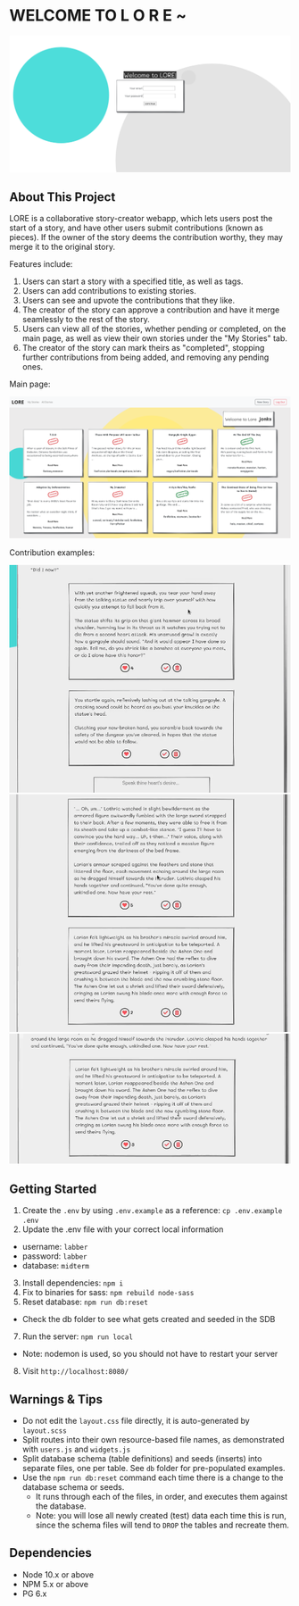WELCOME TO  L O R E ~
=========

!["Login"](https://github.com/SootballJonks/lore/blob/master/screenshots/login.png)

## About This Project

LORE is a collaborative story-creator webapp, which lets users post the start of a story, and have other users submit contributions (known as pieces). If the owner of the story deems the contribution worthy, they may merge it to the original story.

Features include:
1. Users can start a story with a specified title, as well as tags.
2. Users can add contributions to existing stories.
3. Users can see and upvote the contributions that they like.
4. The creator of the story can approve a contribution and have it merge seamlessly to the rest of the story.
5. Users can view all of the stories, whether pending or completed, on the main page, as well as view their own stories under the "My Stories" tab.
6. The creator of the story can mark theirs as "completed", stopping further contributions from being added, and removing any pending ones.

Main page:

!["Main page"](https://github.com/SootballJonks/lore/blob/master/screenshots/allstories.png)

Contribution examples:

!["Contributions"](https://github.com/SootballJonks/lore/blob/master/screenshots/Demo/approveStory.gif)
!["Contributions2"](https://github.com/SootballJonks/lore/blob/master/screenshots/Demo/likeStory.gif)
!["contributions3"](https://github.com/SootballJonks/lore/blob/master/screenshots/Demo/deleteStory.gif)

## Getting Started

1. Create the `.env` by using `.env.example` as a reference: `cp .env.example .env`
2. Update the .env file with your correct local information 
  - username: `labber` 
  - password: `labber` 
  - database: `midterm`
3. Install dependencies: `npm i`
4. Fix to binaries for sass: `npm rebuild node-sass`
5. Reset database: `npm run db:reset`
  - Check the db folder to see what gets created and seeded in the SDB
7. Run the server: `npm run local`
  - Note: nodemon is used, so you should not have to restart your server
8. Visit `http://localhost:8080/`

## Warnings & Tips

- Do not edit the `layout.css` file directly, it is auto-generated by `layout.scss`
- Split routes into their own resource-based file names, as demonstrated with `users.js` and `widgets.js`
- Split database schema (table definitions) and seeds (inserts) into separate files, one per table. See `db` folder for pre-populated examples. 
- Use the `npm run db:reset` command each time there is a change to the database schema or seeds. 
  - It runs through each of the files, in order, and executes them against the database. 
  - Note: you will lose all newly created (test) data each time this is run, since the schema files will tend to `DROP` the tables and recreate them.

## Dependencies

- Node 10.x or above
- NPM 5.x or above
- PG 6.x
